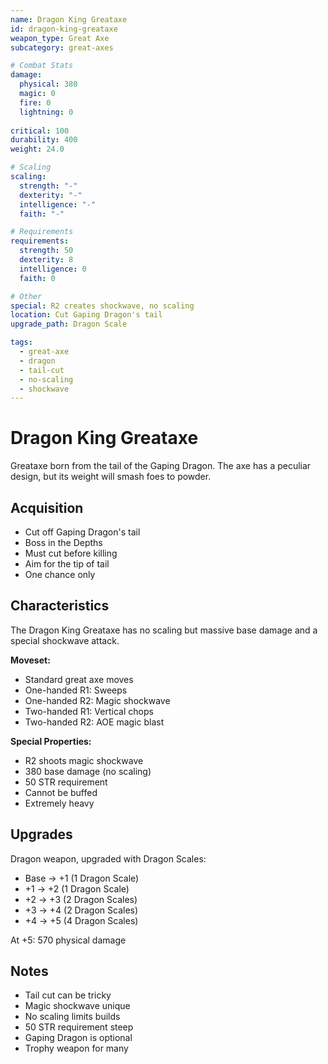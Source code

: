 ```yaml
---
name: Dragon King Greataxe
id: dragon-king-greataxe
weapon_type: Great Axe
subcategory: great-axes

# Combat Stats
damage:
  physical: 380
  magic: 0
  fire: 0
  lightning: 0
  
critical: 100
durability: 400
weight: 24.0

# Scaling
scaling:
  strength: "-"
  dexterity: "-"
  intelligence: "-"
  faith: "-"

# Requirements
requirements:
  strength: 50
  dexterity: 8
  intelligence: 0
  faith: 0

# Other
special: R2 creates shockwave, no scaling
location: Cut Gaping Dragon's tail
upgrade_path: Dragon Scale

tags:
  - great-axe
  - dragon
  - tail-cut
  - no-scaling
  - shockwave
---
```


# Dragon King Greataxe

Greataxe born from the tail of the Gaping Dragon. The axe has a peculiar design, but its weight will smash foes to powder.

## Acquisition
- Cut off Gaping Dragon's tail
- Boss in the Depths
- Must cut before killing
- Aim for the tip of tail
- One chance only

## Characteristics
The Dragon King Greataxe has no scaling but massive base damage and a special shockwave attack.

**Moveset:**
- Standard great axe moves
- One-handed R1: Sweeps
- One-handed R2: Magic shockwave
- Two-handed R1: Vertical chops
- Two-handed R2: AOE magic blast

**Special Properties:**
- R2 shoots magic shockwave
- 380 base damage (no scaling)
- 50 STR requirement
- Cannot be buffed
- Extremely heavy

## Upgrades
Dragon weapon, upgraded with Dragon Scales:
- Base → +1 (1 Dragon Scale)
- +1 → +2 (1 Dragon Scale)
- +2 → +3 (2 Dragon Scales)
- +3 → +4 (2 Dragon Scales)
- +4 → +5 (4 Dragon Scales)

At +5: 570 physical damage

## Notes
- Tail cut can be tricky
- Magic shockwave unique
- No scaling limits builds
- 50 STR requirement steep
- Gaping Dragon is optional
- Trophy weapon for many